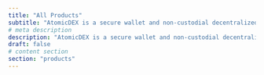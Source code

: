 ```yaml
---
title: "All Products"
subtitle: "AtomicDEX is a secure wallet and non-custodial decentralized exchange rolled into one application."
# meta description
description: "AtomicDEX is a secure wallet and non-custodial decentralized exchange rolled into one application."
draft: false
# content section
section: "products"
---
```


